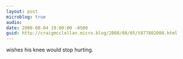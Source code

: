 ```yaml
---
layout: post
microblog: true
audio: 
date: 2008-08-04 19:00:00 -0500
guid: http://craigmcclellan.micro.blog/2008/08/05/t877802000.html
---
```

wishes his knee would stop hurting.
